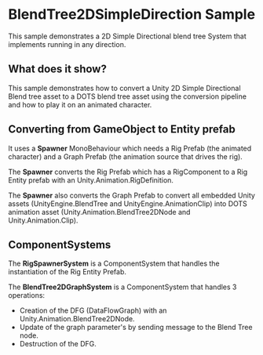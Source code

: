 # BlendTree2DSimpleDirection Sample

This sample demonstrates a 2D Simple Directional blend tree System that implements running in any direction.

## What does it show?

This sample demonstrates how to convert a Unity 2D Simple Directional Blend tree asset to a DOTS blend tree asset using the conversion pipeline and how to play it on an animated character.

## Converting from GameObject to Entity prefab

It uses a **Spawner** MonoBehaviour which needs a Rig Prefab (the animated character) and a Graph Prefab (the animation source that drives the rig).

The **Spawner** converts the Rig Prefab which has a RigComponent to a Rig Entity prefab with an Unity.Animation.RigDefinition.

The **Spawner** also converts the Graph Prefab to convert all embedded Unity assets (UnityEngine.BlendTree and UnityEngine.AnimationClip) into DOTS animation asset (Unity.Animation.BlendTree2DNode and Unity.Animation.Clip).

## ComponentSystems

The **RigSpawnerSystem** is a ComponentSystem that handles the instantiation of the Rig Entity Prefab.

The **BlendTree2DGraphSystem** is a ComponentSystem that handles 3 operations:
* Creation of the DFG (DataFlowGraph) with an Unity.Animation.BlendTree2DNode.
* Update of the graph parameter's by sending message to the Blend Tree node.
* Destruction of the DFG.